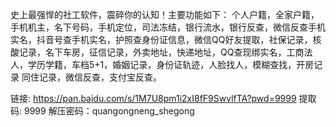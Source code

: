 史上最强悍的社工软件，震碎你的认知！主要功能如下：
个人户籍，全家户籍，手机机主，名下号码，手机定位，司法冻结，银行流水，银行反查，微信反查手机实名，抖音号查手机实名，护照查身份证信息，微信QQ好友提取，社保记录，核酸记录，名下车房，征信记录，外卖地址，快递地址，QQ查现绑实名，工商法人，学历学籍，车档5+1，婚姻记录，身份证轨迹，人脸找人，模糊查找，开房记录   同住记录，微信反查，支付宝反查。

链接: https://pan.baidu.com/s/1M7U8pm1i2xI8fF9SwvlfTA?pwd=9999 
提取码: 9999 
解压密码：quangongneng_shegong
